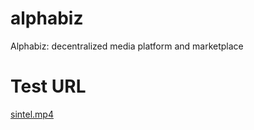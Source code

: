 # alphabiz
Alphabiz: decentralized media platform and marketplace

# Test URL

[sintel.mp4](alphabiz://sintel.mp4/AWqXWb_9XAr2UxmXn7eDIYn088Nd&_Td6WFoAAAFpIt42AgAhARwAAAAQz1jM4AOVAXVdABhgxG8IY8MSV1K_VKsx55jv8ahwgTX5jKB2up6Hi61g6tfhKEZKfSIZri61RUkUqoNCuVjKVLYoytpevxaQ7tWFkWnvHXlKraVWKXXu_U8duSQ7scm1BSxDEI93z2uCvi2BomXbOIXc_Y1oe2my0mHGwfBrc62GJ1RE1qmDYJV0fWIrgUCUovuwUmC9R5UEZkaKzxcJt7wDk6WS51a8huNdIOwTs6hK_YqIvAG1T_2ce1gw9A2CE49ndFhvT24IHJ7pz1br9M80Of6L7q79v6eEdXVQ099Umm4A5sxhNBkvxYKrbkraAN06bjAa3C2Qk8TipTeg1_zK9Mp9Fu75KEtWZU1Uy9FP7aGB16j23wlDFnyWZtYfiKsy4X3XsOvyeR+SQ4r5rW54FS4hnDAOOPETdtS356PojW2F5ecadIUUb8haCx5Li4SLHof2b0sTlTOGDTHN7DxaWelSMVSmplGczb+nd_zlAOn0wNPzi_9j1K1PHN4AAAAA1QzqgAABjQOWBwAA9gG_uz4wDYsCAAAAAAFZWg==)
